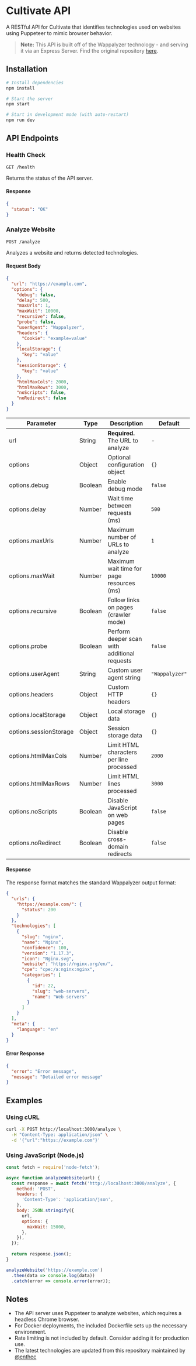 # Cultivate API

A RESTful API for Cultivate that identifies technologies used on websites using Puppeteer to mimic browser behavior.

> **Note:** This API is built off of the Wappalyzer technology - and serving it via an Express Server. Find the original repository [here](https://github.com/developit/wappalyzer).


## Installation

```bash
# Install dependencies
npm install

# Start the server
npm start

# Start in development mode (with auto-restart)
npm run dev
```

## API Endpoints

### Health Check

```
GET /health
```

Returns the status of the API server.

#### Response

```json
{
  "status": "OK"
}
```

### Analyze Website

```
POST /analyze
```

Analyzes a website and returns detected technologies.

#### Request Body

```json
{
  "url": "https://example.com",
  "options": {
    "debug": false,
    "delay": 500,
    "maxUrls": 1,
    "maxWait": 10000,
    "recursive": false,
    "probe": false,
    "userAgent": "Wappalyzer",
    "headers": {
      "Cookie": "example=value"
    },
    "localStorage": {
      "key": "value"
    },
    "sessionStorage": {
      "key": "value"
    },
    "htmlMaxCols": 2000,
    "htmlMaxRows": 3000,
    "noScripts": false,
    "noRedirect": false
  }
}
```

| Parameter | Type | Description | Default |
|-----------|------|-------------|---------|
| url | String | **Required.** The URL to analyze | - |
| options | Object | Optional configuration object | `{}` |
| options.debug | Boolean | Enable debug mode | `false` |
| options.delay | Number | Wait time between requests (ms) | `500` |
| options.maxUrls | Number | Maximum number of URLs to analyze | `1` |
| options.maxWait | Number | Maximum wait time for page resources (ms) | `10000` |
| options.recursive | Boolean | Follow links on pages (crawler mode) | `false` |
| options.probe | Boolean | Perform deeper scan with additional requests | `false` |
| options.userAgent | String | Custom user agent string | `"Wappalyzer"` |
| options.headers | Object | Custom HTTP headers | `{}` |
| options.localStorage | Object | Local storage data | `{}` |
| options.sessionStorage | Object | Session storage data | `{}` |
| options.htmlMaxCols | Number | Limit HTML characters per line processed | `2000` |
| options.htmlMaxRows | Number | Limit HTML lines processed | `3000` |
| options.noScripts | Boolean | Disable JavaScript on web pages | `false` |
| options.noRedirect | Boolean | Disable cross-domain redirects | `false` |

#### Response

The response format matches the standard Wappalyzer output format:

```json
{
  "urls": {
    "https://example.com/": {
      "status": 200
    }
  },
  "technologies": [
    {
      "slug": "nginx",
      "name": "Nginx",
      "confidence": 100,
      "version": "1.17.3",
      "icon": "Nginx.svg",
      "website": "https://nginx.org/en/",
      "cpe": "cpe:/a:nginx:nginx",
      "categories": [
        {
          "id": 22,
          "slug": "web-servers",
          "name": "Web servers"
        }
      ]
    }
  ],
  "meta": {
    "language": "en"
  }
}
```

#### Error Response

```json
{
  "error": "Error message",
  "message": "Detailed error message"
}
```
<!-- 
## Docker Usage

You can also run this API in a Docker container:

```bash
# Build Docker image
docker build -t wappalyzer-api .

# Run Docker container
docker run -p 3000:3000 wappalyzer-api
``` -->

## Examples

### Using cURL

```bash
curl -X POST http://localhost:3000/analyze \
  -H "Content-Type: application/json" \
  -d '{"url":"https://example.com"}'
```

### Using JavaScript (Node.js)

```javascript
const fetch = require('node-fetch');

async function analyzeWebsite(url) {
  const response = await fetch('http://localhost:3000/analyze', {
    method: 'POST',
    headers: {
      'Content-Type': 'application/json',
    },
    body: JSON.stringify({
      url,
      options: {
        maxWait: 15000,
      },
    }),
  });
  
  return response.json();
}

analyzeWebsite('https://example.com')
  .then(data => console.log(data))
  .catch(error => console.error(error));
```

## Notes

- The API server uses Puppeteer to analyze websites, which requires a headless Chrome browser.
- For Docker deployments, the included Dockerfile sets up the necessary environment.
- Rate limiting is not included by default. Consider adding it for production use.
- The latest technologies are updated from this repository maintained by [@enthec](https://github.com/enthec/webappanalyzer) 